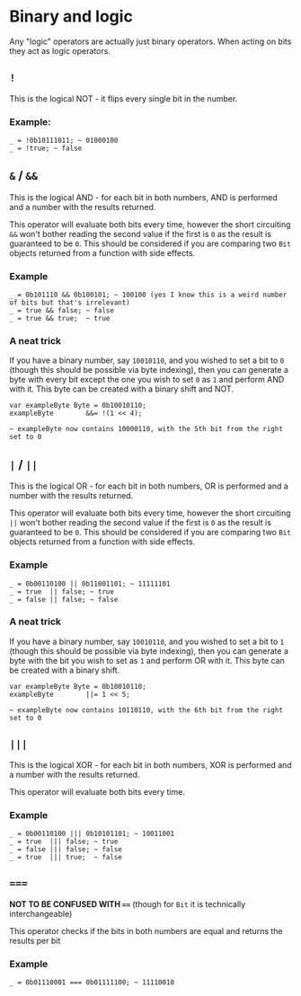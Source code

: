 # Binary and logic

Any "logic" operators are actually just binary operators. When acting on bits they act as logic operators.

## `!`

This is the logical NOT - it flips every single bit in the number.

### Example:

```up
_ = !0b10111011; ~ 01000100
_ = !true; ~ false
```

## `&` / `&&`

This is the logical AND - for each bit in both numbers, AND is performed and a number with the results returned.

This operator will evaluate both bits every time, however the short circuiting `&&` won't bother reading the second value if the first is `0` as the result is guaranteed to be `0`. This should be considered if you are comparing two `Bit` objects returned from a function with side effects.

### Example

```up
_ = 0b101110 && 0b100101; ~ 100100 (yes I know this is a weird number of bits but that's irrelevant)
_ = true && false; ~ false
_ = true && true;  ~ true
```

### A neat trick

If you have a binary number, say `10010110`, and you wished to set a bit to `0` (though this should be possible via byte indexing), then you can generate a byte with every bit except the one you wish to set `0` as `1` and perform AND with it. This byte can be created with a binary shift and NOT.

```up
var exampleByte Byte = 0b10010110;
exampleByte        &&= !(1 << 4);

~ exampleByte now contains 10000110, with the 5th bit from the right set to 0
```

## `|` / `||`

This is the logical OR - for each bit in both numbers, OR is performed and a number with the results returned.

This operator will evaluate both bits every time, however the short circuiting `||` won't bother reading the second value if the first is `0` as the result is guaranteed to be `0`. This should be considered if you are comparing two `Bit` objects returned from a function with side effects.

### Example

```up
_ = 0b00110100 || 0b11001101; ~ 11111101
_ = true  || false; ~ true
_ = false || false; ~ false
```

### A neat trick

If you have a binary number, say `10010110`, and you wished to set a bit to `1` (though this should be possible via byte indexing), then you can generate a byte with the bit you wish to set as `1` and perform OR with it. This byte can be created with a binary shift.

```up
var exampleByte Byte = 0b10010110;
exampleByte        ||= 1 << 5;

~ exampleByte now contains 10110110, with the 6th bit from the right set to 0
```

## `|||`

This is the logical XOR - for each bit in both numbers, XOR is performed and a number with the results returned.

This operator will evaluate both bits every time.

### Example

```up
_ = 0b00110100 ||| 0b10101101; ~ 10011001
_ = true  ||| false; ~ true
_ = false ||| false; ~ false
_ = true  ||| true;  ~ false
```

## `===`

**NOT TO BE CONFUSED WITH `==`** (though for `Bit` it is technically interchangeable)

This operator checks if the bits in both numbers are equal and returns the results per bit

### Example

```up
_ = 0b01110001 === 0b01111100; ~ 11110010
```
